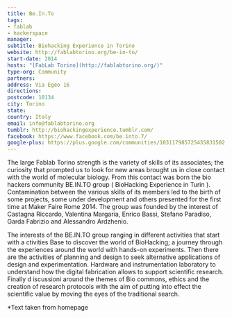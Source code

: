 ```yaml
---
title: Be.In.To
tags:
- fablab
- hackerspace
manager:
subtitle: Biohacking Experience in Torino
website: http://fablabtorino.org/be-in-to/
start-date: 2014
hosts: "[FabLab Torino](http://fablabtorino.org/)"
type-org: Community
partners:
address: Via Egeo 16
directions:
postcode: 10134
city: Torino
state:
country: Italy
email: info@fablabtorino.org
tumblr: http://biohackingexperience.tumblr.com/
facebook: https://www.facebook.com/be.into.7/
google-plus: https://plus.google.com/communities/103117985725435831502
---
```


The large Fablab Torino strength is the variety of skills of its associates; the curiosity that prompted us to look for new areas brought us in close contact with the world of molecular biology. From this contact was born the bio hackers community BE.IN.TO group ( BioHacking Experience in Turin ). Contamination between the various skills of its members led to the birth of some projects, some under development and others presented for the first time at Maker Faire Rome 2014. The group was founded by the interest of Castagna Riccardo, Valentina Margaria, Enrico Bassi, Stefano Paradiso, Garda Fabrizio and Alessandro Ardzhenio.

The interests of the BE.IN.TO group ranging in different activities that start with a ctivities Base to discover the world of BioHacking; a journey through the experiences around the world with hands-on experiments. Then there are the  activities of planning and design to seek alternative applications of design and experimentation. Hardware and instrumentation laboratory to understand how the digital fabrication allows to support scientific research. Finally  d iscussioni around the themes of Bio commons, ethics and the creation of research protocols with the aim of putting into effect the scientific value by moving the eyes of the traditional search.


\*Text taken from homepage
